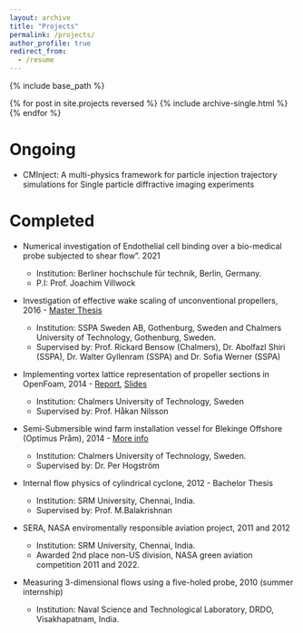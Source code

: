 ```yaml
---
layout: archive
title: "Projects"
permalink: /projects/
author_profile: true
redirect_from:
  - /resume
---
```


{% include base_path %}

{% for post in site.projects reversed %}
  {% include archive-single.html %}
{% endfor %}

Ongoing
======
* CMInject: A multi-physics framework for particle injection trajectory simulations for Single particle diffractive imaging experiments 

Completed
======
* Numerical investigation of Endothelial cell binding over a bio-medical probe subjected to shear flow”. 2021
    * Institution: Berliner hochschule für technik, Berlin, Germany.
    * P.I: Prof. Joachim Villwock
    
* Investigation of effective wake scaling of unconventional propellers, 2016 - [Master Thesis](https://odr.chalmers.se/items/09e05928-25d9-4453-aed9-05534f93985d)
    * Institution: SSPA Sweden AB, Gothenburg, Sweden and Chalmers University of Technology, Gothenburg, Sweden.
    * Supervised by: Prof. Rickard Bensow (Chalmers), Dr. Abolfazl Shiri (SSPA), Dr. Walter Gyllenram (SSPA) and Dr. Sofia Werner (SSPA)
      
* Implementing vortex lattice representation of propeller sections in OpenFoam, 2014 - [Report](https://www.tfd.chalmers.se/~hani/kurser/OS_CFD_2014/Surya%20Kiran%20Peravali/doc/VortexLatticeReport_final.pdf), [Slides](https://www.tfd.chalmers.se/~hani/kurser/OS_CFD_2014/Surya%20Kiran%20Peravali/doc/presentation%20Vortex%20lattice%20final.pdf)
    * Institution: Chalmers University of Technology, Sweden
    * Supervised by: Prof. Håkan Nilsson
      
* Semi-Submersible wind farm installation vessel for Blekinge Offshore (Optimus Pråm), 2014 - [More info](https://research.chalmers.se/publication/208702)
    * Institution: Chalmers University of Technology, Sweden.
    * Supervised by: Dr. Per Hogström
    
* Internal flow physics of cylindrical cyclone, 2012 - Bachelor Thesis
    * Institution: SRM University, Chennai, India.
    * Supervised by: Prof. M.Balakrishnan
      
* SERA, NASA enviromentally responsible aviation project, 2011 and 2012
    * Institution: SRM University, Chennai, India.
    * Awarded 2nd place non-US division, NASA green aviation competition 2011 and 2022.
 
* Measuring 3-dimensional flows using a five-holed probe, 2010 (summer internship)
    * Institution: Naval Science and Technological Laboratory, DRDO, Visakhapatnam, India.

